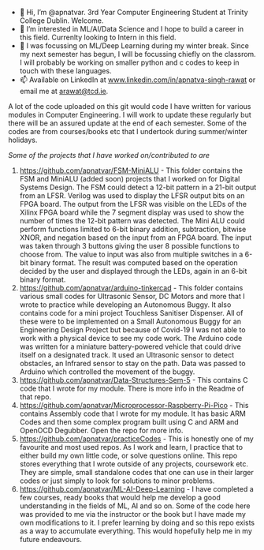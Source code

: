 - 👋 Hi, I’m @apnatvar. 3rd Year Computer Engineering Student at Trinity College Dublin. Welcome.
- 👀 I’m interested in ML/AI/Data Science and I hope to build a career in this field. Currenlty looking to Intern in this field.
- 🌱 I was focussing on ML/Deep Learning during my winter break. Since my next semester has begun, I will be focussing chiefly on the classrom. I will probably be working on smaller python and c codes to keep in touch with these languages. 
- 📫 Available on LinkedIn at www.linkedin.com/in/apnatva-singh-rawat or email me at arawat@tcd.ie. 

A lot of the code uploaded on this git would code I have written for various modules in Computer Engineering. I will work to update these regularly but 
there will be an assured update at the end of each semester. 
Some of the codes are from courses/books etc that I undertook during summer/winter holidays.

*Some of the projects that I have worked on/contributed to are* 

1. https://github.com/apnatvar/FSM-MiniALU - This folder contains the FSM and MiniALU (added soon) projects that I worked on for Digital Systems Design. The FSM could detect a 12-bit pattern in a 21-bit output from an LFSR. Verilog was used to display the LFSR output bits on an FPGA board. The output from the LFSR was visible on the LEDs of the Xilinx FPGA board while the 7 segment display was used to show the number of times the 12-bit pattern was detected. The Mini ALU could perform functions limited to 6-bit binary addition, subtraction, bitwise XNOR, and negation based on the input from an FPGA board. The input was taken through 3 buttons giving the user 8 possible functions to choose from. The value to input was also from multiple switches in a 6-bit binary format. The result was computed based on the operation decided by the user and displayed through the LEDs, again in an 6-bit binary format.
2. https://github.com/apnatvar/arduino-tinkercad - This folder contains various small codes for Ultrasonic Sensor, DC Motors and more that I wrote to practice while developing an Autonomous Buggy. It also contains code for a mini project Touchless Sanitiser Dispenser. All of these were to be implemented on a Small Autonomous Buggy for an Engineering Design Project but because of Covid-19 I was not able to work with a physical device to see my code work. The Arduino code was written for a miniature battery-powered vehicle that could drive itself on a designated track. It used an Ultrasonic sensor to detect obstacles, an Infrared sensor to stay on the path. Data was passed to Arduino which controlled the movement of the buggy.
3. https://github.com/apnatvar/Data-Structures-Sem-5 - This contains C code that I wrote for my module. There is more info in the Readme of that repo.
4. https://github.com/apnatvar/Microprocessor-Raspberry-Pi-Pico - This contains Assembly code that I wrote for my module. It has basic ARM Codes and then some complex program built using C and ARM and OpenOCD Degubber. Open the repo for more info.
5. https://github.com/apnatvar/practiceCodes - This is honestly one of my favourite and most used repos. As I work and learn, I practice that to either build my own little code, or solve questions online. This repo stores everything that I wrote outside of any projects, coursework etc. They are simple, small standalone codes that one can use in their larger codes or just simply to look for solutions to minor problems.
6. https://github.com/apnatvar/ML-AI-Deep-Learning - I have completed a few courses, ready books that would help me develop a good understanding in the fields of ML, AI and so on. Some of the code here was provided to me via the instructor or the book but I have made my own modifications to it. I prefer learning by doing and so this repo exists as a way to accumulate everything. This would hopefully help me in my future endeavours.
<!---
apnatvar/apnatvar is a ✨ special ✨ repository because its `README.md` (this file) appears on your GitHub profile.
You can click the Preview link to take a look at your changes.
--->
